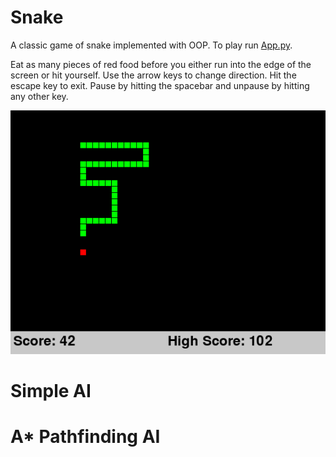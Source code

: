 # Snake
A classic game of snake implemented with OOP. To play run [App.py](./Snake.py).

Eat as many pieces of red food before you either run into the edge of the screen or hit yourself. Use the arrow keys to change direction. Hit the escape key to exit. Pause by hitting the spacebar and unpause by hitting any other key.

![Screenshot](snake_screenshot.png)

# Simple AI

# A* Pathfinding AI